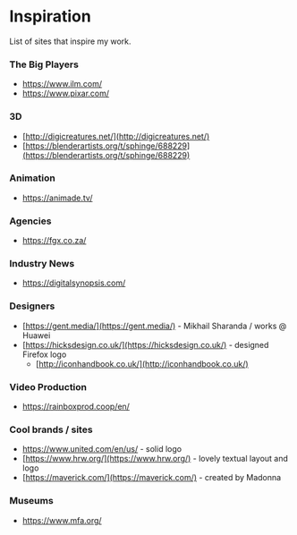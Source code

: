 
# Inspiration

 List of sites that inspire my work.

### The Big Players

* https://www.ilm.com/
* https://www.pixar.com/

### 3D

* [http://digicreatures.net/](http://digicreatures.net/)
* [https://blenderartists.org/t/sphinge/688229](https://blenderartists.org/t/sphinge/688229)

### Animation

* https://animade.tv/

### Agencies

* https://fgx.co.za/

### Industry News

* https://digitalsynopsis.com/

### Designers

* [https://gent.media/](https://gent.media/) - Mikhail Sharanda / works @ Huawei
* [https://hicksdesign.co.uk/](https://hicksdesign.co.uk/) - designed Firefox logo
	* [http://iconhandbook.co.uk/](http://iconhandbook.co.uk/)

### Video Production

* https://rainboxprod.coop/en/

### Cool brands / sites

* https://www.united.com/en/us/ - solid logo
* [https://www.hrw.org/](https://www.hrw.org/) - lovely textual layout and logo
* [https://maverick.com/](https://maverick.com/) - created by Madonna

### Museums

* https://www.mfa.org/




<!--stackedit_data:
eyJoaXN0b3J5IjpbMTc5NTMzNjkyMSwyMTIzMjU1NTE4LDU4OD
k4NjU5Myw4NzI3MjEzMzMsLTEzMjgxNzQ0MzMsLTQ1MTc0MDM4
Nl19
-->